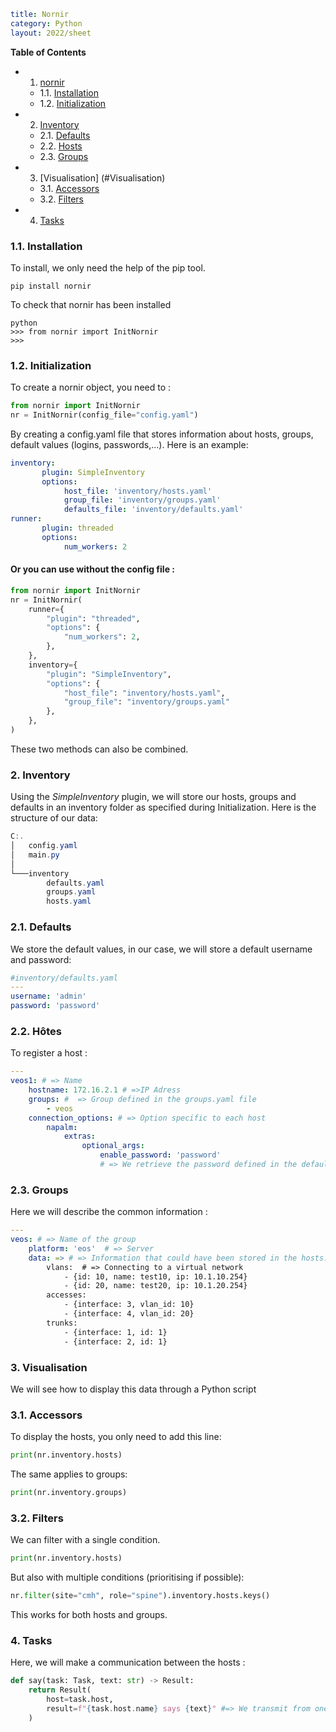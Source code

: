 ```yaml
title: Nornir
category: Python
layout: 2022/sheet
```
**Table of Contents**

<!-- vscode-markdown-toc -->
* 1. [nornir](#Nornir)
    * 1.1. [Installation](#Installation)
	* 1.2. [Initialization](#Initialization)
* 2. [Inventory](#Inventory)
    * 2.1. [Defaults](#Defaults)
    * 2.2. [Hosts](#Hosts)
    * 2.3. [Groups](#Groups)
* 3. [Visualisation] (#Visualisation)
	* 3.1. [Accessors](#Accessors)
    * 3.2. [Filters](#Filters)
* 4. [Tasks](#Tasks)

###  1.1. <a name='Installation'></a>Installation

To install, we only need the help of the pip tool.

```shell
pip install nornir
```

To check that nornir has been installed
```shell
python
>>> from nornir import InitNornir
>>>
```


###  1.2. <a name='Initialization'></a>Initialization
To create a nornir object, you need to :
```py
from nornir import InitNornir
nr = InitNornir(config_file="config.yaml")
```
By creating a config.yaml file that stores information about hosts, groups, default values (logins, passwords,...). Here is an example: 
```yaml
inventory:
       plugin: SimpleInventory
       options:
            host_file: 'inventory/hosts.yaml'
            group_file: 'inventory/groups.yaml'
            defaults_file: 'inventory/defaults.yaml'
runner:
       plugin: threaded
       options:
            num_workers: 2
```
#### Or you can use without the config file :

```py
from nornir import InitNornir
nr = InitNornir(
    runner={
        "plugin": "threaded",
        "options": {
            "num_workers": 2,
        },
    },
    inventory={
        "plugin": "SimpleInventory",
        "options": {
            "host_file": "inventory/hosts.yaml",
            "group_file": "inventory/groups.yaml"
        },
    },
)
```
These two methods can also be combined.

###  2. <a name='Inventory'></a>Inventory
Using the *SimpleInventory* plugin, we will store our hosts, groups and defaults in an inventory folder as specified during Initialization. Here is the structure of our data:

```powershell
C:.
│   config.yaml
│   main.py
│
└───inventory
        defaults.yaml
        groups.yaml
        hosts.yaml
```

### 2.1. <a name='Defaults'></a>Defaults
We store the default values, in our case, we will store a default username and password:
```yaml
#inventory/defaults.yaml
---
username: 'admin'
password: 'password'

```

### 2.2. <a name='Hôtes'></a>Hôtes
To register a host :
```yml
---
veos1: # => Name
    hostname: 172.16.2.1 # =>IP Adress
    groups: #  => Group defined in the groups.yaml file
        - veos
    connection_options: # => Option specific to each host
        napalm:
            extras:
                optional_args:
                    enable_password: 'password'
                    # => We retrieve the password defined in the defaults.yaml file
```


### 2.3. <a name='Groups'></a>Groups
Here we will describe the common information :
```yaml
---
veos: # => Name of the group
    platform: 'eos'  # => Server
    data: => # => Information that could have been stored in the hosts.yaml file, but storing it here optimises the code.
        vlans:  # => Connecting to a virtual network
            - {id: 10, name: test10, ip: 10.1.10.254}
            - {id: 20, name: test20, ip: 10.1.20.254}
        accesses: 
            - {interface: 3, vlan_id: 10}
            - {interface: 4, vlan_id: 20}
        trunks:
            - {interface: 1, id: 1}
            - {interface: 2, id: 1}

```

### 3. <a name='Visualisation'></a>Visualisation
We will see how to display this data through a Python script
###  3.1. <a name='Accessors'></a>Accessors
To display the hosts, you only need to add this line:
```py
print(nr.inventory.hosts)
```
The same applies to groups:
```py
print(nr.inventory.groups)
```
###  3.2. <a name='Filters'></a>Filters
We can filter with a single condition.
```py
print(nr.inventory.hosts)
```
But also with multiple conditions (prioritising if possible):
```py
nr.filter(site="cmh", role="spine").inventory.hosts.keys()

```
This works for both hosts and groups.

### 4. <a name='Tasks'></a>Tasks
Here, we will make a communication between the hosts :
```py
def say(task: Task, text: str) -> Result:
    return Result(
        host=task.host,
        result=f"{task.host.name} says {text}" #=> We transmit from one host to the other the text message which is in parameter
    )
```